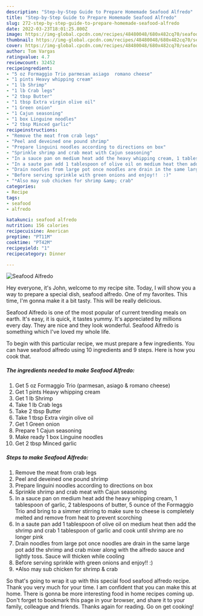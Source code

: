 ```yaml
---
description: "Step-by-Step Guide to Prepare Homemade Seafood Alfredo"
title: "Step-by-Step Guide to Prepare Homemade Seafood Alfredo"
slug: 272-step-by-step-guide-to-prepare-homemade-seafood-alfredo
date: 2022-03-23T18:01:25.800Z
image: https://img-global.cpcdn.com/recipes/48480048/680x482cq70/seafood-alfredo-recipe-main-photo.jpg
thumbnail: https://img-global.cpcdn.com/recipes/48480048/680x482cq70/seafood-alfredo-recipe-main-photo.jpg
cover: https://img-global.cpcdn.com/recipes/48480048/680x482cq70/seafood-alfredo-recipe-main-photo.jpg
author: Tom Vargas
ratingvalue: 4.7
reviewcount: 32452
recipeingredient:
- "5 oz Formaggio Trio parmesan asiago  romano cheese"
- "1 pints Heavy whipping cream"
- "1 lb Shrimp"
- "1 lb Crab legs"
- "2 tbsp Butter"
- "1 tbsp Extra virgin olive oil"
- "1 Green onion"
- "1 Cajun seasoning"
- "1 box Linguine noodles"
- "2 tbsp Minced garlic"
recipeinstructions:
- "Remove the meat from crab legs"
- "Peel and deveined one pound shrimp"
- "Prepare linguini noodles according to directions on box"
- "Sprinkle shrimp and crab meat with Cajun seasoning"
- "In a sauce pan on medium heat add the heavy whipping cream, 1 tablespoon of garlic, 2 tablespoons of butter, 5 ounce of the Formaggio Trio and bring to a simmer stirring to make sure to cheese is completely melted and remove from heat to prevent scorching"
- "In a saute pan add 1 tablespoon of olive oil on medium heat then add the shrimp and crab 1 tablespoon of garlic and cook until shrimp are no longer pink"
- "Drain noodles from large pot once noodles are drain in the same large pot add the shrimp and crab mixer along with the alfredo sauce and lightly toss.  Sauce will thicken while cooling"
- "Before serving sprinkle with green onions and enjoy!!  :)"
- "*Also may sub chicken for shrimp &amp; crab"
categories:
- Recipe
tags:
- seafood
- alfredo

katakunci: seafood alfredo 
nutrition: 156 calories
recipecuisine: American
preptime: "PT11M"
cooktime: "PT42M"
recipeyield: "1"
recipecategory: Dinner

---
```



![Seafood Alfredo](https://img-global.cpcdn.com/recipes/48480048/680x482cq70/seafood-alfredo-recipe-main-photo.jpg)

Hey everyone, it's John, welcome to my recipe site. Today, I will show you a way to prepare a special dish, seafood alfredo. One of my favorites. This time, I'm gonna make it a bit tasty. This will be really delicious.



Seafood Alfredo is one of the most popular of current trending meals on earth. It's easy, it is quick, it tastes yummy. It's appreciated by millions every day. They are nice and they look wonderful. Seafood Alfredo is something which I've loved my whole life.


To begin with this particular recipe, we must prepare a few ingredients. You can have seafood alfredo using 10 ingredients and 9 steps. Here is how you cook that.

<!--inarticleads1-->

##### The ingredients needed to make Seafood Alfredo:

1. Get 5 oz Formaggio Trio (parmesan, asiago &amp; romano cheese)
1. Get 1 pints Heavy whipping cream
1. Get 1 lb Shrimp
1. Take 1 lb Crab legs
1. Take 2 tbsp Butter
1. Take 1 tbsp Extra virgin olive oil
1. Get 1 Green onion
1. Prepare 1 Cajun seasoning
1. Make ready 1 box Linguine noodles
1. Get 2 tbsp Minced garlic




<!--inarticleads2-->

##### Steps to make Seafood Alfredo:

1. Remove the meat from crab legs
1. Peel and deveined one pound shrimp
1. Prepare linguini noodles according to directions on box
1. Sprinkle shrimp and crab meat with Cajun seasoning
1. In a sauce pan on medium heat add the heavy whipping cream, 1 tablespoon of garlic, 2 tablespoons of butter, 5 ounce of the Formaggio Trio and bring to a simmer stirring to make sure to cheese is completely melted and remove from heat to prevent scorching
1. In a saute pan add 1 tablespoon of olive oil on medium heat then add the shrimp and crab 1 tablespoon of garlic and cook until shrimp are no longer pink
1. Drain noodles from large pot once noodles are drain in the same large pot add the shrimp and crab mixer along with the alfredo sauce and lightly toss.  Sauce will thicken while cooling
1. Before serving sprinkle with green onions and enjoy!!  :)
1. *Also may sub chicken for shrimp &amp; crab




So that's going to wrap it up with this special food seafood alfredo recipe. Thank you very much for your time. I am confident that you can make this at home. There is gonna be more interesting food in home recipes coming up. Don't forget to bookmark this page in your browser, and share it to your family, colleague and friends. Thanks again for reading. Go on get cooking!

